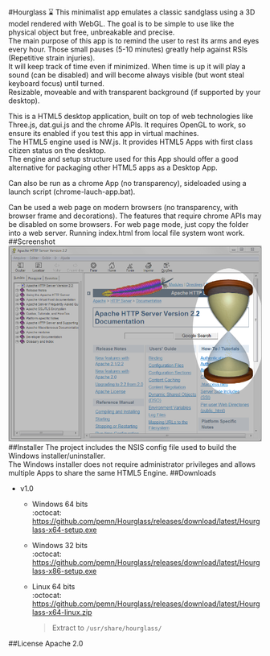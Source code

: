 #Hourglass :hourglass:
This minimalist app emulates a classic sandglass using a 3D model rendered with WebGL. The goal is to be simple to use like the physical object but free, unbreakable and precise.  
The main purpose of this app is to remind the user to rest its arms and eyes every hour. Those small pauses (5-10 minutes) greatly help against RSIs (Repetitive strain injuries).  
It will keep track of time even if minimized. When time is up it will play a sound (can be disabled) and will become always visible (but wont steal keyboard focus) until turned.  
Resizable, moveable and with transparent background (if supported by your desktop).  
  
This is a HTML5 desktop application, built on top of web technologies like Three.js, dat.gui.js and the chrome APIs.
It requires OpenGL to work, so ensure its enabled if you test this app in virtual machines.  
The HTML5 engine used is NW.js. It provides HTML5 Apps with first class citizen status on the desktop.  
The engine and setup structure used for this App should offer a good alternative for packaging other HTML5 apps as a Desktop App.  

Can also be run as a chrome App (no transparency), sideloaded using a launch script (chrome-lauch-app.bat).  
  
Can be used a web page on modern browsers (no transparency, with browser frame and decorations). The features that require chrome APIs may be disabled on some browsers. For web page mode, just copy the folder into a web server. Running index.html from local file system wont work.  
##Screenshot
![screenshot](https://github.com/pemn/Hourglass/blob/master/assets/screenshot.png)
##Installer
The project includes the NSIS config file used to build the Windows installer/uninstaller.  
The Windows installer does not require administrator privileges and allows multiple Apps to share the same HTML5 Engine.
##Downloads
- v1.0
  - Windows 64 bits  
  :octocat: https://github.com/pemn/Hourglass/releases/download/latest/Hourglass-x64-setup.exe

  - Windows 32 bits  
  :octocat: https://github.com/pemn/Hourglass/releases/download/latest/Hourglass-x86-setup.exe

  - Linux 64 bits  
  :octocat: https://github.com/pemn/Hourglass/releases/download/latest/Hourglass-x64-linux.zip  
    > Extract to `/usr/share/hourglass/`

##License
Apache 2.0

